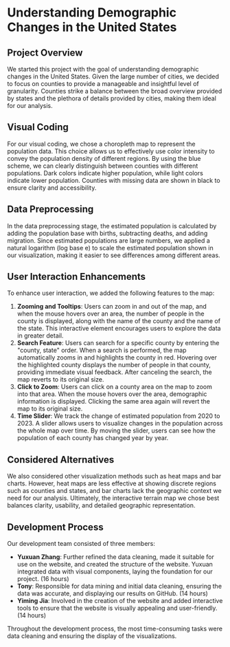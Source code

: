 # Understanding Demographic Changes in the United States

## Project Overview

We started this project with the goal of understanding demographic changes in the United States. Given the large number of cities, we decided to focus on counties to provide a manageable and insightful level of granularity. Counties strike a balance between the broad overview provided by states and the plethora of details provided by cities, making them ideal for our analysis.

## Visual Coding

For our visual coding, we chose a choropleth map to represent the population data. This choice allows us to effectively use color intensity to convey the population density of different regions. By using the blue scheme, we can clearly distinguish between counties with different populations. Dark colors indicate higher population, while light colors indicate lower population. Counties with missing data are shown in black to ensure clarity and accessibility.

## Data Preprocessing

In the data preprocessing stage, the estimated population is calculated by adding the population base with births, subtracting deaths, and adding migration. Since estimated populations are large numbers, we applied a natural logarithm (log base e) to scale the estimated population shown in our visualization, making it easier to see differences among different areas.

## User Interaction Enhancements

To enhance user interaction, we added the following features to the map:

1. **Zooming and Tooltips**: Users can zoom in and out of the map, and when the mouse hovers over an area, the number of people in the county is displayed, along with the name of the county and the name of the state. This interactive element encourages users to explore the data in greater detail.
2. **Search Feature**: Users can search for a specific county by entering the "county, state" order. When a search is performed, the map automatically zooms in and highlights the county in red. Hovering over the highlighted county displays the number of people in that county, providing immediate visual feedback. After canceling the search, the map reverts to its original size.
3. **Click to Zoom**: Users can click on a county area on the map to zoom into that area. When the mouse hovers over the area, demographic information is displayed. Clicking the same area again will revert the map to its original size.
4. **Time Slider**: We track the change of estimated population from 2020 to 2023. A slider allows users to visualize changes in the population across the whole map over time. By moving the slider, users can see how the population of each county has changed year by year.

## Considered Alternatives

We also considered other visualization methods such as heat maps and bar charts. However, heat maps are less effective at showing discrete regions such as counties and states, and bar charts lack the geographic context we need for our analysis. Ultimately, the interactive terrain map we chose best balances clarity, usability, and detailed geographic representation.

## Development Process

Our development team consisted of three members:

- **Yuxuan Zhang**: Further refined the data cleaning, made it suitable for use on the website, and created the structure of the website. Yuxuan integrated data with visual components, laying the foundation for our project. (16 hours)
- **Tony**: Responsible for data mining and initial data cleaning, ensuring the data was accurate, and displaying our results on GitHub. (14 hours)
- **Yiming Jia**: Involved in the creation of the website and added interactive tools to ensure that the website is visually appealing and user-friendly. (14 hours)

Throughout the development process, the most time-consuming tasks were data cleaning and ensuring the display of the visualizations.
